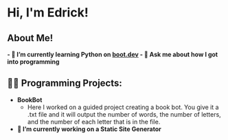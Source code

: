 <h1>Hi, I'm Edrick! <br/></h1>

<h2> About Me!</h2>
<b>- 🌱 I’m currently learning Python on <a href="https://www.boot.dev/">boot.dev</a> </b>
<b>- 💬 Ask me about how I got into programming</b>

<h2>👨‍💻 Programming Projects:</h2>

- <b>BookBot</b>
  - Here I worked on a guided project creating a book bot. You give it a .txt file and it will output the number of words, the number of letters, and the number of each letter that is in the file.
- <b>🔭 I’m currently working on a Static Site Generator</b>


<!--
- 🔭 I’m currently working on ...
- 🌱 I’m currently learning ...
- 👯 I’m looking to collaborate on ...
- 🤔 I’m looking for help with ...
- 💬 Ask me about ...
- 📫 How to reach me: ...
- 😄 Pronouns: ...
- ⚡ Fun fact: ...
-->
